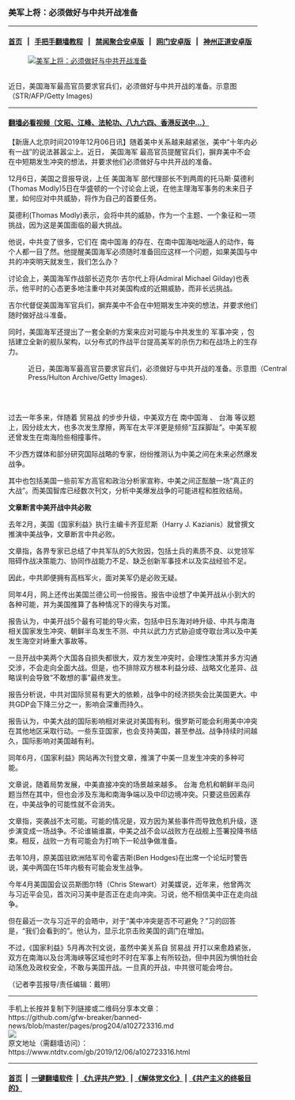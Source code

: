 ### 美军上将：必须做好与中共开战准备
------------------------

#### [首页](https://github.com/gfw-breaker/banned-news/blob/master/README.md) &nbsp;&nbsp;|&nbsp;&nbsp; [手把手翻墙教程](https://github.com/gfw-breaker/guides/wiki) &nbsp;&nbsp;|&nbsp;&nbsp; [禁闻聚合安卓版](https://github.com/gfw-breaker/bn-android) &nbsp;&nbsp;|&nbsp;&nbsp; [网门安卓版](https://github.com/oGate2/oGate) &nbsp;&nbsp;|&nbsp;&nbsp; [神州正道安卓版](https://github.com/SzzdOgate/update) 



<div><div class="featured_image">
 <a href="https://i.ntdtv.com/assets/uploads/2019/12/GettyImages-91300175.jpg" target="_blank">
  <figure>
   <img alt="美军上将：必须做好与中共开战准备" src="https://i.ntdtv.com/assets/uploads/2019/12/GettyImages-91300175-800x450.jpg"/>
  </figure><br/>
 </a>
 <span class="caption">
  近日，美国海军最高官员要求官兵们，必须做好与中共开战的准备。示意图（STR/AFP/Getty Images)
 </span>
</div>
</div><hr/>

#### [翻墙必看视频（文昭、江峰、法轮功、八九六四、香港反送中...）](https://github.com/gfw-breaker/banned-news/blob/master/pages/links.md)

<div><div class="post_content" itemprop="articleBody">
 <p>
  【新唐人北京时间2019年12月06日讯】随着美中关系越来越紧张，美中“十年内必有一战”的说法甚嚣尘上。近日，
  <ok href="https://www.ntdtv.com/gb/美国海军.htm">
   美国海军
  </ok>
  最高官员提醒官兵们，摒弃美中不会在中短期发生冲突的想法，并要求他们必须做好与中共开战的准备。
 </p>
 <p>
  12月6日，美国之音报导说，上任
  <ok href="https://www.ntdtv.com/gb/美国海军.htm">
   美国海军
  </ok>
  部代理部长不到两周的托马斯·莫德利(Thomas Modly)5日在华盛顿的一个讨论会上说，在他主理海军事务的未来日子里，如何应对中共威胁，将作为自己的首要任务。
 </p>
 <p>
  莫德利(Thomas Modly)表示，会将中共的威胁，作为一个主题、一个象征和一项挑战，因为这是美国面临的最大挑战。
 </p>
 <p>
  他说，中共变了很多，它们在
  <ok href="https://www.ntdtv.com/gb/南中国海.htm">
   南中国海
  </ok>
  的存在、在南中国海咄咄逼人的动作，每个人都一目了然。他提醒美国海军必须随时准备回应这样一个问题，如果美国与中共的冲突明天就发生，我们怎么办？
 </p>
 <p>
  讨论会上，美国海军作战部长迈克尔·吉尔代上将(Admiral Michael Gilday)也表示，他平时的心态更多地注重中共对美国构成的近期威胁，而非长远挑战。
 </p>
 <p>
  吉尔代督促美国海军官兵们，摒弃美中不会在中短期发生冲突的想法，并要求他们随时做好战斗准备。
 </p>
 <p>
  同时，美国海军还提出了一套全新的方案来应对可能与中共发生的
  <ok href="https://www.ntdtv.com/gb/军事冲突.htm">
   军事冲突
  </ok>
  ，包括建立全新的舰队架构，以分布式的作战平台提高美军的杀伤力和在战场上的生存力。
 </p>
 <figure class="wp-caption alignnone" id="attachment_102723321" style="width: 600px">
  <ok href="https://i.ntdtv.com/assets/uploads/2019/12/GettyImages-683973901.jpg">
   <img alt="" class="size-medium wp-image-102723321" src="https://i.ntdtv.com/assets/uploads/2019/12/GettyImages-683973901-600x338.jpg"/>
  </ok>
  <br/><figcaption class="wp-caption-text">
   近日，美国海军最高官员要求官兵们，必须做好与中共开战的准备。示意图（Central Press/Hulton Archive/Getty Images).
  </figcaption><br/>
 </figure><br/>
 <p>
  过去一年多来，伴随着
  <ok href="https://www.ntdtv.com/gb/贸易战.htm">
   贸易战
  </ok>
  的步步升级，中美双方在
  <ok href="https://www.ntdtv.com/gb/南中国海.htm">
   南中国海
  </ok>
  、
  <ok href="https://www.ntdtv.com/gb/台海.htm">
   台海
  </ok>
  等议题上，因分歧太大，也多次发生摩擦，两军在太平洋更是频频“互踩脚趾”。中美军舰还曾发生在南海险些相撞事件。
 </p>
 <p>
  不少西方媒体和部分研究国际战略的专家，纷纷推测认为中美之间在未来必然爆发战争。
 </p>
 <p>
  其中也包括美国一些前军方高官和政治分析家宣称，中美之间正酝酿一场“真正的大战”。而美国智库已经数次刊文，分析中美爆发战争的可能进程和胜败结局。
 </p>
 <p>
  <strong>
   文章断言中美开战中共必败
  </strong>
 </p>
 <p>
  去年2月，美国《国家利益》执行主编卡齐亚尼斯（Harry J. Kazianis）就曾撰文推演中美战争，文章断言中共必败。
 </p>
 <p>
  文章指，各界专家已总结了中共军队的5大败因，包括士兵的素质不良、以党领军阻碍作战决策能力、协同作战能力不足、缺乏创新军事技术以及实战经验不足。
 </p>
 <p>
  因此，中共即便拥有高档军火，面对美军仍是必败无疑。
 </p>
 <p>
  同年4月，网上还传出美国兰德公司一份报告。报告中设想了中美开战从小到大的各种可能，并为美国推算了各种情况下的得失与对策。
 </p>
 <p>
  报告认为，中美开战5个最有可能的导火索，包括中日东海对峙升级、中共与南海相关国家发生冲突、朝鲜半岛发生不测、中共以武力方式胁迫或夺取台湾以及中美发生海空对峙重大事故等。
 </p>
 <p>
  一旦开战中美两个大国各自损失都很大，双方发生冲突时，会理性决策并多方沟通交涉，不会走向全面大战。但是，也不排除双方根本利益分歧、战略文化差异、战略误判会导致“不敢想的事”最终发生。
 </p>
 <p>
  报告分析说，中共对国际贸易有更大的依赖，战争中的经济损失会比美国更大。中共GDP会下降三分之一，影响会深重而持久。
 </p>
 <p>
  报告认为，中美大战的国际影响相对来说对美国有利。俄罗斯可能会利用美中冲突在其他地区采取行动。一些东亚国家，也会支持美国，甚至参战。战争持续时间越久，国际影响对美国越有利。
 </p>
 <p>
  同年6月，《国家利益》网站再次刊登文章，推演了中美一旦发生冲突的多种可能。
 </p>
 <p>
  文章说，随着局势发展，中美直接冲突的场景越来越多。
  <ok href="https://www.ntdtv.com/gb/台海.htm">
   台海
  </ok>
  危机和朝鲜半岛问题当然在其中，但也会涉及东海和南海争端以及中印边境冲突。只要这些因素存在，中美战争的可能性就不会消失。
 </p>
 <p>
  文章指，突袭战不太可能。可能的情况是，双方因为某些事件而导致危机升级，逐步演变成一场战争。不论谁输谁赢，中美之战不会以战败方在战舰上签署投降书结束。相反，战败一方有可能会为打响下一轮战争做准备。
 </p>
 <p>
  去年10月，原美国驻欧洲陆军司令霍吉斯(Ben Hodges)在出席一个论坛时警告说，美中两国在15年内极有可能会发生战争。
 </p>
 <p>
  今年4月美国国会议员斯图尔特（Chris Stewart）对美媒说，近年来，他曾两次与习近平会见，首次问习美中是否正在走向冲突。习说，他不相信美中正在走向战争。
 </p>
 <p>
  但在最近一次与习近平的会晤中，对于“美中冲突是否不可避免？”习的回答是，“我们会看到的”。他认为，显示北京击败美国的调门在增加。
 </p>
 <p>
  不过，《国家利益》5月再次刊文说，虽然中美关系自
  <ok href="https://www.ntdtv.com/gb/贸易战.htm">
   贸易战
  </ok>
  开打以来愈趋紧张，双方在南海以及台湾海峡等区域也时不时在军事上有所较劲，但中共因为惧怕社会动荡危及政权安全，不敢与美国开战。一旦真的开战，中共很可能会垮台。
 </p>
 <p>
  （记者李芸报导/责任编辑：戴明）
 </p>
 <div class="single_ad">
 </div>
</div>
</div>
<hr/>
手机上长按并复制下列链接或二维码分享本文章：<br/>
https://github.com/gfw-breaker/banned-news/blob/master/pages/prog204/a102723316.md <br/>
<a href='https://github.com/gfw-breaker/banned-news/blob/master/pages/prog204/a102723316.md'><img src='https://github.com/gfw-breaker/banned-news/blob/master/pages/prog204/a102723316.md.png'/></a> <br/>
原文地址（需翻墙访问）：https://www.ntdtv.com/gb/2019/12/06/a102723316.html


------------------------
#### [首页](https://github.com/gfw-breaker/banned-news/blob/master/README.md) &nbsp;|&nbsp; [一键翻墙软件](https://github.com/gfw-breaker/nogfw/blob/master/README.md) &nbsp;| [《九评共产党》](https://github.com/gfw-breaker/9ping.md/blob/master/README.md#九评之一评共产党是什么) | [《解体党文化》](https://github.com/gfw-breaker/jtdwh.md/blob/master/README.md) | [《共产主义的终极目的》](https://github.com/gfw-breaker/gczydzjmd.md/blob/master/README.md)


<img src='http://gfw-breaker.win/banned-news/pages/prog204/a102723316.md' width='0px' height='0px'/>